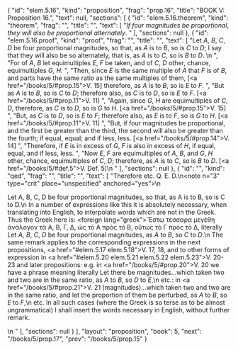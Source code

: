{
  "id": "elem.5.16",
  "kind": "proposition",
  "frag": "prop.16",
  "title": "BOOK V: Proposition 16.",
  "text": null,
  "sections": [
    {
      "id": "elem.5.16.theorem",
      "kind": "theorem",
      "frag": "",
      "title": "",
      "text": [
        "<var>If four magnitudes be proportional</var>, <var>they will also be proportional alternately</var>. "
      ],
      "sections": null
    },
    {
      "id": "elem.5.16.proof",
      "kind": "proof",
      "frag": "",
      "title": "",
      "text": [
        "Let <var>A</var>, <var>B</var>, <var>C</var>, <var>D</var> be four proportional magnitudes, so that, as <var>A</var> is to <var>B</var>, so is <var>C</var> to <var>D</var>; I say that they will also be so alternately, that is, as <var>A</var> is to <var>C</var>, so is <var>B</var> to <var>D</var>. \n      ",
        "For of <var>A</var>, <var>B</var> let equimultiples <var>E</var>, <var>F</var> be taken, and of <var>C</var>, <var>D</var> other, chance, equimultiples <var>G</var>, <var>H</var>. ",
        "Then, since <var>E</var> is the same multiple of <var>A</var> that <var>F</var> is of <var>B</var>, and parts have the same ratio as the same multiples of them, [<a href=\"/books/5/#prop.15\">V. 15</a>] therefore, as <var>A</var> is to <var>B</var>, so is <var>E</var> to <var>F</var>. ",
        "But as <var>A</var> is to <var>B</var>, so is <var>C</var> to <var>D</var>; therefore also, as <var>C</var> is to <var>D</var>, so is <var>E</var> to <var>F</var>. [<a href=\"/books/5/#prop.11\">V. 11</a>] ",
        "Again, since <var>G</var>, <var>H</var> are equimultiples of <var>C</var>, <var>D</var>, therefore, as <var>C</var> is to <var>D</var>, so is <var>G</var> to <var>H</var>. [<a href=\"/books/5/#prop.15\">V. 15</a>] ",
        "But, as <var>C</var> is to <var>D</var>, so is <var>E</var> to <var>F</var>; therefore also, as <var>E</var> is to <var>F</var>, so is <var>G</var> to <var>H</var>. [<a href=\"/books/5/#prop.11\">V. 11</a>] ",
        "But, if four magnitudes be proportional, and the first be greater than the third, the second will also be greater than the fourth; if equal, equal; and if less, less. [<a href=\"/books/5/#prop.14\">V. 14</a>] ",
        "Therefore, if <var>E</var> is in excess of <var>G</var>, <var>F</var> is also in excess of <var>H</var>, if equal, equal, and if less, less. ",
        "Now <var>E</var>, <var>F</var> are equimultiples of <var>A</var>, <var>B</var>, and <var>G</var>, <var>H</var> other, chance, equimultiples of <var>C</var>, <var>D</var>; therefore, as <var>A</var> is to <var>C</var>, so is <var>B</var> to <var>D</var>. [<a href=\"/books/5/#def.5\">V. Def. 5</a>]\n      "
      ],
      "sections": null
    },
    {
      "id": "",
      "kind": "qed",
      "frag": "",
      "title": "",
      "text": [
        "Therefore etc. Q. E. D.\n<note n=\"3\" type=\"crit\" place=\"unspecified\" anchored=\"yes\">\n        <p><quote>Let A, B, C, D be four proportional magnitudes, so that, as A is to B, so is C to D.</quote>\n In a number of expressions like this it is absolutely necessary, when translating into English, to interpolate words which are not in the Greek. Thus the Greek here is: <foreign lang=\"greek\">Ἕστω τέσσαρα μεγέθη ἀνάλογον τὰ Α, Β, Γ, Δ, ὡς τὸ Α πρὸς τὸ Β, οὕτως τὸ Γ πρὸς τὸ Δ</foreign>, literally <quote>Let <var>A</var>, <var>B</var>, <var>C</var>, <var>D</var> be four proportional magnitudes, as <var>A</var> to <var>B</var>, so <var>C</var> to <var>D</var>.</quote>\n The same remark applies to the corresponding expressions in the next propositions, <a href=\"#elem.5.17 elem.5.18\">V. 17, 18</a>, and to other forms of expression in <a href=\"#elem.5.20 elem.5.21 elem.5.22 elem.5.23\">V. 20-23</a> and later propositions: e.g. in <a href=\"/books/5/#prop.20\">V. 20</a> we have a phrase meaning literally <quote>Let there be magnitudes...which taken two and two are in the same ratio, as <var>A</var> to <var>B</var>, so <var>D</var> to <var>E</var>,</quote>\n etc.: in <a href=\"/books/5/#prop.21\">V. 21</a> <quote>(magnitudes)...which taken two and two are in the same ratio, and let the proportion of them be perturbed, as <var>A</var> to <var>B</var>, so <var>E</var> to <var>F</var>,</quote>\n etc. In all such cases (where the Greek is so terse as to be almost ungrammatical) I shall insert the words necessary in English, without further remark.</p>\n       </note>"
      ],
      "sections": null
    }
  ],
  "layout": "proposition",
  "book": 5,
  "next": "/books/5/prop.17",
  "prev": "/books/5/prop.15"
}
